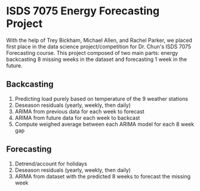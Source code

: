 # ISDS 7075 Energy Forecasting Project

With the help of Trey Bickham, Michael Allen, and Rachel Parker, we placed first place in the data science project/competition for Dr. Chun's ISDS 7075 Forecasting course. This project composed of two main parts: energy backcasting 8 missing weeks in the dataset and forecasting 1 week in the future.


## Backcasting
1. Predicting load purely based on temperature of the 9 weather stations
2. Deseason residuals (yearly, weekly, then daily)
3. ARIMA from previous data for each week to forecast
4. ARIMA from future data for each week to backcast
5. Compute weighed average between each ARIMA model for each 8 week gap

## Forecasting
1. Detrend/account for holidays
2. Deseason residuals (yearly, weekly, then daily)
3. ARIMA from dataset with the predicted 8 weeks to forecast the missing week
